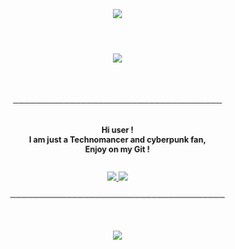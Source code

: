 <p align="center">
    <img src="ezgif.com-gif-maker (1).gif">
</p>   
<br>
<br>
<p align="center">
    <img src="https://github-readme-stats.vercel.app/api?username=Black-Lady-ux&show_icons=true&theme=maroongold">
</p>
<br>
<br>
<p align="center">
─────────────────────────────────────
</p>

<p align="center">
    <br>
    <strong>Hi user !<br>
    I am just a Technomancer and cyberpunk fan,<br> 
    Enjoy on my Git !</strong> <br>
    <br>
 
<p align="center">
         <a href="https://discord.gg/DDtDRU7">
         <img src="https://img.shields.io/static/v1?label=Discord&logo=Discord&message=Click%20Here&color=7289DA">
         </a>
         <a href="https://0x307845.github.io">
         <img src="https://img.shields.io/static/v1?label=Website&logo=CSS3&logoColor=1572B6&message=Click%20Here&color=1572B6">
         </a>
<br>
<br>
──────────────────────────────────────
<br>
<br>
<br>
<br>
<img src="https://github-readme-stats.vercel.app/api/top-langs/?username=Black-Lady-ux&layout=compact&theme=maroongold">
</p>
